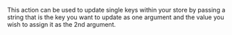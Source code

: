 This action can be used to update single keys within your store by passing a string that is the key you want to update as one argument and the value you wish to assign it as the 2nd argument.  
